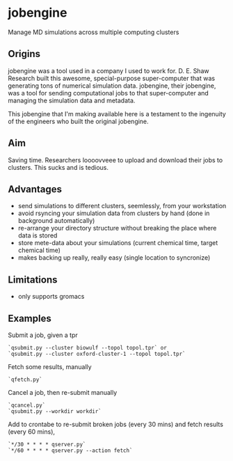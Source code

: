 jobengine
=========

Manage MD simulations across multiple computing clusters


Origins
-------

jobengine was a tool used in a company I used to work for. D. E. Shaw Research
built this awesome, special-purpose super-computer that was generating tons of numerical
simulation data. jobengine, their jobengine, was a tool for sending computational
jobs to that super-computer and managing the simulation data and metadata. 

This jobengine that I'm making available here is a testament to the ingenuity of 
the engineers who built the original jobengine.  

Aim
---

Saving time. Researchers loooovveee to upload and download their jobs to clusters. 
This sucks and is tedious.

Advantages
----------

* send simulations to different clusters, seemlessly, from your workstation
* avoid rsyncing your simulation data from clusters by hand (done in background automatically)
* re-arrange your directory structure without breaking the place where data is stored
* store mete-data about your simulations (current chemical time, target chemical time)
* makes backing up really, really easy (single location to syncronize)

Limitations
----------- 

* only supports gromacs

Examples
--------

Submit a job, given a tpr

    `qsubmit.py --cluster biowulf --topol topol.tpr` or 
    `qsubmit.py --cluster oxford-cluster-1 --topol topol.tpr`

Fetch some results, manually

    `qfetch.py`
    
Cancel a job, then re-submit manually

    `qcancel.py`    
    `qsubmit.py --workdir workdir`
    
Add to crontabe to re-submit broken jobs (every 30 mins) and fetch results (every 60 mins),     

    `*/30 * * * * qserver.py`
    `*/60 * * * * qserver.py --action fetch`    



